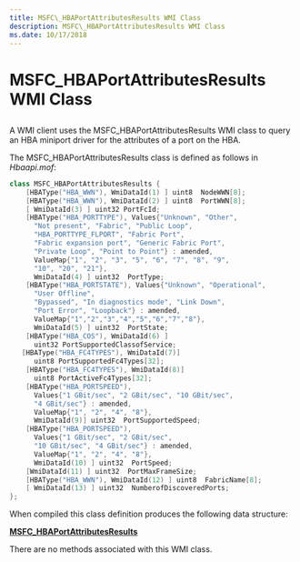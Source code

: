 ```yaml
---
title: MSFC\_HBAPortAttributesResults WMI Class
description: MSFC\_HBAPortAttributesResults WMI Class
ms.date: 10/17/2018
---
```


# MSFC\_HBAPortAttributesResults WMI Class


## <span id="ddk_msfc_hbaportattributesresults_wmi_class_kr"></span><span id="DDK_MSFC_HBAPORTATTRIBUTESRESULTS_WMI_CLASS_KR"></span>


A WMI client uses the MSFC\_HBAPortAttributesResults WMI class to query an HBA miniport driver for the attributes of a port on the HBA.

The MSFC\_HBAPortAttributesResults class is defined as follows in *Hbaapi.mof*:

```cpp
class MSFC_HBAPortAttributesResults {
    [HBAType("HBA_WWN"), WmiDataId(1) ] uint8  NodeWWN[8];
    [HBAType("HBA_WWN"), WmiDataId(2) ] uint8  PortWWN[8];
    [ WmiDataId(3) ] uint32 PortFcId;
    [HBAType("HBA_PORTTYPE"), Values{"Unknown", "Other",
      "Not present", "Fabric", "Public Loop",
      "HBA_PORTTYPE_FLPORT", "Fabric Port",
      "Fabric expansion port", "Generic Fabric Port",
      "Private Loop", "Point to Point"} : amended,
      ValueMap{"1", "2", "3", "5", "6", "7", "8", "9",
      "10", "20", "21"},
      WmiDataId(4) ] uint32  PortType;
    [HBAType("HBA_PORTSTATE"), Values{"Unknown", "Operational",
      "User Offline", 
      "Bypassed", "In diagnostics mode", "Link Down", 
      "Port Error", "Loopback"} : amended,
      ValueMap{"1","2","3","4","5","6","7","8"},
      WmiDataId(5) ] uint32  PortState;
    [HBAType("HBA_COS"), WmiDataId(6) ] 
      uint32 PortSupportedClassofService;
   [HBAType("HBA_FC4TYPES"), WmiDataId(7)] 
      uint8 PortSupportedFc4Types[32];
    [HBAType("HBA_FC4TYPES"), WmiDataId(8)]
      uint8 PortActiveFc4Types[32];
    [HBAType("HBA_PORTSPEED"),
      Values{"1 GBit/sec", "2 GBit/sec", "10 GBit/sec", 
      "4 GBit/sec"} : amended,
      ValueMap{"1", "2", "4", "8"},
      WmiDataId(9)] uint32  PortSupportedSpeed;
    [HBAType("HBA_PORTSPEED"),
      Values{"1 GBit/sec", "2 GBit/sec", 
      "10 GBit/sec", "4 GBit/sec"} : amended,
      ValueMap{"1", "2", "4", "8"},
      WmiDataId(10) ] uint32  PortSpeed;
    [WmiDataId(11) ] uint32  PortMaxFrameSize;
    [HBAType("HBA_WWN"), WmiDataId(12) ] uint8  FabricName[8];
    [ WmiDataId(13) ] uint32  NumberofDiscoveredPorts;
};
```

When compiled this class definition produces the following data structure:

[**MSFC\_HBAPortAttributesResults**](/windows-hardware/drivers/ddi/hbapiwmi/ns-hbapiwmi-_msfc_hbaportattributesresults)

There are no methods associated with this WMI class.

 

